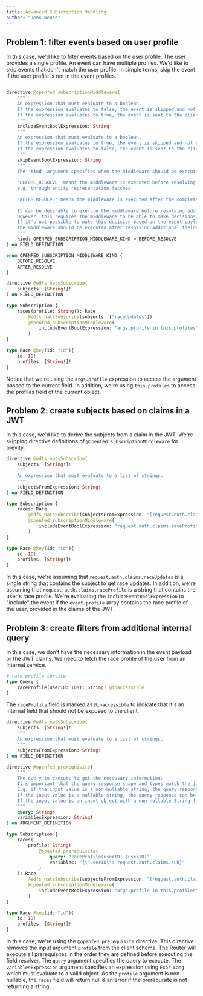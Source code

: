 ```yaml
---
title: Advanced Subscription Handling
author: "Jens Neuse"
---
```


## Problem 1: filter events based on user profile

In this case, we'd like to filter events based on the user profile.
The user provides a single profile.
An event can have multiple profiles.
We'd like to skip events that don't match the user profile.
In simple terms, skip the event if the user profile is not in the event profiles.

```graphql

directive @openfed_subscriptionMiddleware(
    """
    An expression that must evaluate to a boolean.
    If the expression evaluates to false, the event is skipped and not sent to the client.
    If the expression evaluates to true, the event is sent to the client.
    """
    includeEventBoolExpression: String
    """
    An expression that must evaluate to a boolean.
    If the expression evaluates to true, the event is skipped and not sent to the client.
    If the expression evaluates to false, the event is sent to the client.
    """
    skipEventBoolExpression: String
    """
    The 'kind' argument specifies when the middleware should be executed.
    
    'BEFORE_RESOLVE' means the middleware is executed before resolving additional fields that were not included in the event payload,
    e.g. through entity representation fetches.
    
    'AFTER_RESOLVE' means the middleware is executed after the complete Subscription response payload has been resolved.
    
    It can be desirable to execute the middleware before resolving additional fields to avoid unnecessary work.
    However, this requires the middleware to be able to make decisions based on the event payload only.
    If it's not possible to make this decision based on the event payload only,
    the middleware should be executed after resolving additional fields.
    """
    kind: OPENFED_SUBSCRIPTION_MIDDLEWARE_KIND = BEFORE_RESOLVE
) on FIELD_DEFINITION

enum OPENFED_SUBSCRIPTION_MIDDLEWARE_KIND {
    BEFORE_RESOLVE
    AFTER_RESOLVE
}

directive @edfs_natsSubscribe(
    subjects: [String!]!
) on FIELD_DEFINITION

type Subscription {
    races(profile: String!): Race
        @edfs_natsSubscribe(subjects: ["raceUpdates"])
        @openfed_subscriptionMiddleware(
            includeEventBoolExpression: "args.profile in this.profiles"
        )
}

type Race @key(id: "id"){
    id: ID!
    profiles: [String!]!
}
```

Notice that we're using the `args.profile` expression to access the argument passed to the current field.
In addition, we're using `this.profiles` to access the profiles field of the current object.

## Problem 2: create subjects based on claims in a JWT

In this case, we'd like to derive the subjects from a claim in the JWT.
We're skipping directive definitions of `@openfed_subscriptionMiddleware` for brevity.

```graphql
directive @edfs_natsSubscribe(
    subjects: [String!]!
    """
    An expression that must evaluate to a list of strings.
    """
    subjectsFromExpression: String!
) on FIELD_DEFINITION

type Subscription {
    races: Race
        @edfs_natsSubscribe(subjectsFromExpression: "[request.auth.claims.raceUpdates]")
        @openfed_subscriptionMiddleware(
            includeEventBoolExpression: "request.auth.claims.raceProfile in this.profiles"
        )
}

type Race @key(id: "id"){
    id: ID!
    profiles: [String!]!
}
```

In this case, we're assuming that `request.auth.claims.raceUpdates` is a single string that contains the subject to get race updates.
In addition, we're assuming that `request.auth.claims.raceProfile` is a string that contains the user's race profile.
We're evaluating the `includeEventBoolExpression` to "include" the event if the `event.profile` array contains the race profile of the user,
provided in the claims of the JWT.

## Problem 3: create filters from additional internal query

In this case, we don't have the necessary information in the event payload or the JWT claims.
We need to fetch the race profile of the user from an internal service.

```graphql
# race profile service
type Query {
    raceProfile(userID: ID!): String! @inaccessible
}
```

The `raceProfile` field is marked as `@inaccessible` to indicate that it's an internal field that should not be exposed to the client.

```graphql
directive @edfs_natsSubscribe(
    subjects: [String!]!
    """
    An expression that must evaluate to a list of strings.
    """
    subjectsFromExpression: String!
) on FIELD_DEFINITION

directive @openfed_prerequisite(
    """
    The query to execute to get the necessary information.
    It's important that the query response shape and types match the input types, or are at least compatible.
    E.g. if the input value is a non-nullable string, the query response must be a non-nullable string.
    If the input value is a nullable string, the query response can be a nullable string or a non-nullable string.
    If the input value is an input object with a non-nullable String field foo, the query response shape must also have a non-nullable String field foo.
    """
    query: String!
    variablesExpression: String!
) on ARGUMENT_DEFINITION

type Subscription {
    races(
        profile: String!
            @openfed_prerequisite(
                query: "raceProfile(userID: $userID)"
                variables: "{\"userID\": request.auth.claims.sub}"
            )
    ): Race
        @edfs_natsSubscribe(subjectsFromExpression: "[request.auth.claims.raceUpdates]")
        @openfed_subscriptionMiddleware(
            includeEventBoolExpression: "args.profile in this.profiles"
        )
}

type Race @key(id: "id"){
    id: ID!
    profiles: [String!]!
}
```

In this case, we're using the `@openfed_prerequisite` directive.
This directive removes the input argument `profile` from the client schema.
The Router will execute all prerequisites in the order they are defined before executing the field resolver.
The `query` argument specifies the query to execute.
The `variablesExpression` argument specifies an expression using `Expr-Lang` which must evaluate to a valid object.
As the `profile` argument is non-nullable, the `races` field will return null & an error if the prerequisite is not returning a string.